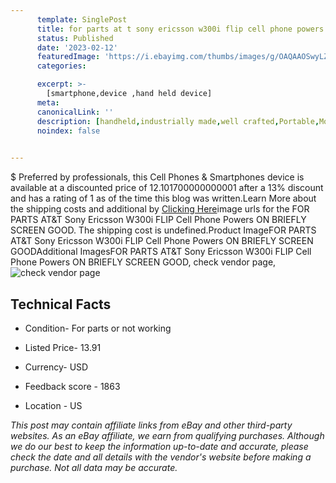 ```yaml
---
      template: SinglePost
      title: for parts at t sony ericsson w300i flip cell phone powers on briefly screen good
      status: Published
      date: '2023-02-12'
      featuredImage: 'https://i.ebayimg.com/thumbs/images/g/OAQAAOSwyLZj4l-O/s-l225.jpg'
      categories: 

      excerpt: >-
        [smartphone,device ,hand held device]
      meta:
      canonicalLink: ''
      description: [handheld,industrially made,well crafted,Portable,Mobile,Compact,Convenient,Lightweight,Maneuverable,Man-portable,Miniature,Carriable,Hand-held,Light,Holdable,Transportable,Mobile device,Pocket-sized,On-the-go,Wireless,Cordless,Compact size,Convenient size, smartphone,device ,hand held device]
      noindex: false

        
---
```

$
    Preferred by professionals, this Cell Phones & Smartphones device is available at a discounted price of 12.101700000000001 after a 13% discount and has a rating of 1 as of the time this blog was written.Learn More about the shipping costs and additional by [Clicking Here](https://www.ebay.com/itm/275671904858?hash=item402f53725a%3Ag%3AOAQAAOSwyLZj4l-O&mkevt=1&mkcid=1&mkrid=711-53200-19255-0&campid=%253CePNCampaignId%253E&customid=%253CreferenceId%253E&toolid=10049)image urls for the FOR PARTS AT&T Sony Ericsson W300i FLIP Cell Phone Powers ON BRIEFLY SCREEN GOOD. The shipping cost is undefined.Product ImageFOR PARTS AT&T Sony Ericsson W300i FLIP Cell Phone Powers ON BRIEFLY SCREEN GOODAdditional ImagesFOR PARTS AT&T Sony Ericsson W300i FLIP Cell Phone Powers ON BRIEFLY SCREEN GOOD, check vendor page, ![check vendor page](https://origin-galleryplus.ebayimg.com/ws/web/275671904858_2_0_1/225x225.jpg,https://origin-galleryplus.ebayimg.com/ws/web/275671904858_3_0_1/225x225.jpg,https://origin-galleryplus.ebayimg.com/ws/web/275671904858_4_0_1/225x225.jpg,https://origin-galleryplus.ebayimg.com/ws/web/275671904858_5_0_1/225x225.jpg,https://origin-galleryplus.ebayimg.com/ws/web/275671904858_6_0_1/225x225.jpg,https://origin-galleryplus.ebayimg.com/ws/web/275671904858_7_0_1/225x225.jpg,https://origin-galleryplus.ebayimg.com/ws/web/275671904858_8_0_1/225x225.jpg,https://origin-galleryplus.ebayimg.com/ws/web/275671904858_9_0_1/225x225.jpg,https://origin-galleryplus.ebayimg.com/ws/web/275671904858_10_0_1/225x225.jpg,https://origin-galleryplus.ebayimg.com/ws/web/275671904858_11_0_1/225x225.jpg,https://origin-galleryplus.ebayimg.com/ws/web/275671904858_12_0_1/225x225.jpg,https://origin-galleryplus.ebayimg.com/ws/web/275671904858_13_0_1/225x225.jpg,https://origin-galleryplus.ebayimg.com/ws/web/275671904858_14_0_1/225x225.jpg,https://origin-galleryplus.ebayimg.com/ws/web/275671904858_15_0_1/225x225.jpg)
    
    

 ## Technical Facts 



     
      

 - Condition- For parts or not working 


      

 - Listed Price- 13.91 


      

 - Currency- USD 


      

 - Feedback score - 1863 


      

 - Location - US 


      
      

 *_This post may contain affiliate links from eBay and other third-party websites. As an eBay affiliate, we earn from qualifying purchases. Although we do our best to keep the information up-to-date and accurate, please check the date and all details with the vendor's website before making a purchase. Not all data may be accurate._*



    
    
    
    
    